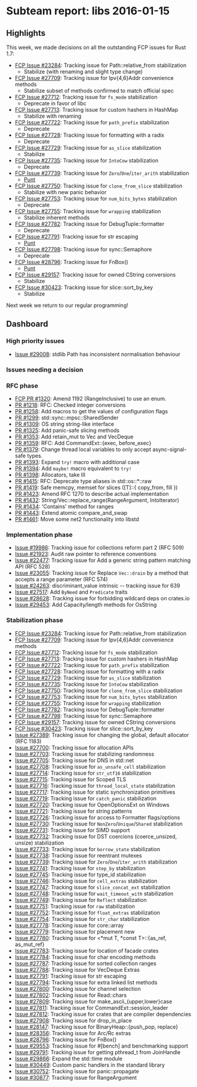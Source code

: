 # Subteam report: libs 2016-01-15

## Highlights

This week, we made decisions on all the outstanding FCP issues for Rust 1.7:

- [FCP Issue #23284](https://github.com/rust-lang/rust/issues/23284):
  Tracking issue for Path::relative_from stabilization
  - Stabilize (with renaming and slight type change)
- [FCP Issue #27709](https://github.com/rust-lang/rust/issues/27709):
  Tracking issue for Ipv{4,6}Addr convenience methods
  - Stabilize subset of methods confirmed to match official spec
- [FCP Issue #27712](https://github.com/rust-lang/rust/issues/27712):
  Tracking issue for `fs_mode` stabilization
  - Deprecate in favor of libc
- [FCP Issue #27713](https://github.com/rust-lang/rust/issues/27713):
  Tracking issue for custom hashers in HashMap
  - Stabilize with renaming
- [FCP Issue #27722](https://github.com/rust-lang/rust/issues/27722):
  Tracking issue for `path_prefix` stabilization
  - Deprecate
- [FCP Issue #27728](https://github.com/rust-lang/rust/issues/27728):
  Tracking issue for formatting with a radix
  - Deprecate
- [FCP Issue #27729](https://github.com/rust-lang/rust/issues/27729):
  Tracking issue for `as_slice` stabilization
  - Stabilize
- [FCP Issue #27735](https://github.com/rust-lang/rust/issues/27735):
  Tracking issue for `IntoCow` stabilization
  - Deprecate
- [FCP Issue #27739](https://github.com/rust-lang/rust/issues/27739):
  Tracking issue for `Zero`/`One`/`iter_arith` stabilization
  - [Punt](https://github.com/rust-lang/rust/issues/27739#issuecomment-172033338)
- [FCP Issue #27750](https://github.com/rust-lang/rust/issues/27750):
  Tracking issue for `clone_from_slice` stabilization
  - Stabilize with new panic behavior
- [FCP Issue #27753](https://github.com/rust-lang/rust/issues/27753):
  Tracking issue for `num_bits_bytes` stabilization
  - Deprecate
- [FCP Issue #27755](https://github.com/rust-lang/rust/issues/27755):
  Tracking issue for `wrapping` stabilization
  - Stabilize inherent methods
- [FCP Issue #27782](https://github.com/rust-lang/rust/issues/27782):
  Tracking issue for DebugTuple::formatter
  - Deprecate
- [FCP Issue #27791](https://github.com/rust-lang/rust/issues/27791):
  Tracking issue for str escaping
  - [Punt](https://github.com/rust-lang/rust/issues/27791#issuecomment-172035085)
- [FCP Issue #27798](https://github.com/rust-lang/rust/issues/27798):
  Tracking issue for sync::Semaphore
  - Deprecate
- [FCP Issue #28796](https://github.com/rust-lang/rust/issues/28796):
  Tracking issue for FnBox()
  - [Punt](https://github.com/rust-lang/rust/issues/28796#issuecomment-171252018)
- [FCP Issue #29157](https://github.com/rust-lang/rust/issues/29157):
  Tracking issue for owned CString conversions
  - Stabilize
- [FCP Issue #30423](https://github.com/rust-lang/rust/issues/30423):
  Tracking issue for slice::sort_by_key
  - Stabilize

Next week we return to our regular programming!

## Dashboard

### High priority issues

- [Issue #29008](https://github.com/rust-lang/rust/issues/29008):
  stdlib Path has inconsistent normalisation behaviour

### Issues needing a decision


### RFC phase

- [FCP PR #1320](https://github.com/rust-lang/rfcs/pull/1320):
  Amend 1192 (RangeInclusive) to use an enum.
- [PR #1218](https://github.com/rust-lang/rfcs/pull/1218):
  RFC: Checked integer conversions
- [PR #1258](https://github.com/rust-lang/rfcs/pull/1258):
  Add macros to get the values of configuration flags
- [PR #1299](https://github.com/rust-lang/rfcs/pull/1299):
  std::sync::mpsc::SharedSender
- [PR #1309](https://github.com/rust-lang/rfcs/pull/1309):
  OS string string-like interface
- [PR #1325](https://github.com/rust-lang/rfcs/pull/1325):
  Add panic-safe slicing methods
- [PR #1353](https://github.com/rust-lang/rfcs/pull/1353):
  Add retain_mut to Vec and VecDeque
- [PR #1359](https://github.com/rust-lang/rfcs/pull/1359):
  RFC: Add CommandExt::{exec, before_exec}
- [PR #1379](https://github.com/rust-lang/rfcs/pull/1379):
  Change thread local variables to only accept async-signal-safe types.
- [PR #1393](https://github.com/rust-lang/rfcs/pull/1393):
  Expand `try!` macro with additional case
- [PR #1394](https://github.com/rust-lang/rfcs/pull/1394):
  Add `maybe!` macro equivalent to `try!`
- [PR #1398](https://github.com/rust-lang/rfcs/pull/1398):
  Allocators, take III
- [PR #1415](https://github.com/rust-lang/rfcs/pull/1415):
  RFC: Deprecate type aliases in std::os::*::raw
- [PR #1419](https://github.com/rust-lang/rfcs/pull/1419):
  Safe memcpy, memset for slices ([T]::{ copy_from, fill })
- [PR #1423](https://github.com/rust-lang/rfcs/pull/1423):
  Amend RFC 1270 to describe actual implementation
- [PR #1432](https://github.com/rust-lang/rfcs/pull/1432):
  String/Vec::replace_range(RangeArgument, IntoIterator)
- [PR #1434](https://github.com/rust-lang/rfcs/pull/1434):
  'Contains' method for ranges
- [PR #1443](https://github.com/rust-lang/rfcs/pull/1443):
  Extend atomic compare_and_swap
- [PR #1461](https://github.com/rust-lang/rfcs/pull/1461):
  Move some net2 functionality into libstd

### Implementation phase

- [Issue #19986](https://github.com/rust-lang/rust/issues/19986):
  Tracking issue for collections reform part 2 (RFC 509)
- [Issue #21923](https://github.com/rust-lang/rust/issues/21923):
  Audit raw pointer to reference conventions
- [Issue #22477](https://github.com/rust-lang/rust/issues/22477):
  Tracking issue for Add a generic string pattern matching API (RFC 528)
- [Issue #23055](https://github.com/rust-lang/rust/issues/23055):
  Tracking issue for Replace `Vec::drain` by a method that accepts a range parameter (RFC 574)
- [Issue #24263](https://github.com/rust-lang/rust/issues/24263):
  discriminant_value intrinsic -- tracking issue for 639
- [Issue #27517](https://github.com/rust-lang/rust/issues/27517):
  Add `ByNeed` and `Predicate` traits
- [Issue #28628](https://github.com/rust-lang/rust/issues/28628):
  Tracking issue for forbidding wildcard deps on crates.io
- [Issue #29453](https://github.com/rust-lang/rust/issues/29453):
  Add Capacity/length methods for OsString

### Stabilization phase

- [FCP Issue #23284](https://github.com/rust-lang/rust/issues/23284):
  Tracking issue for Path::relative_from stabilization
- [FCP Issue #27709](https://github.com/rust-lang/rust/issues/27709):
  Tracking issue for Ipv{4,6}Addr convenience methods
- [FCP Issue #27712](https://github.com/rust-lang/rust/issues/27712):
  Tracking issue for `fs_mode` stabilization
- [FCP Issue #27713](https://github.com/rust-lang/rust/issues/27713):
  Tracking issue for custom hashers in HashMap
- [FCP Issue #27722](https://github.com/rust-lang/rust/issues/27722):
  Tracking issue for `path_prefix` stabilization
- [FCP Issue #27728](https://github.com/rust-lang/rust/issues/27728):
  Tracking issue for formatting with a radix
- [FCP Issue #27729](https://github.com/rust-lang/rust/issues/27729):
  Tracking issue for `as_slice` stabilization
- [FCP Issue #27735](https://github.com/rust-lang/rust/issues/27735):
  Tracking issue for `IntoCow` stabilization
- [FCP Issue #27750](https://github.com/rust-lang/rust/issues/27750):
  Tracking issue for `clone_from_slice` stabilization
- [FCP Issue #27753](https://github.com/rust-lang/rust/issues/27753):
  Tracking issue for `num_bits_bytes` stabilization
- [FCP Issue #27755](https://github.com/rust-lang/rust/issues/27755):
  Tracking issue for `wrapping` stabilization
- [FCP Issue #27782](https://github.com/rust-lang/rust/issues/27782):
  Tracking issue for DebugTuple::formatter
- [FCP Issue #27798](https://github.com/rust-lang/rust/issues/27798):
  Tracking issue for sync::Semaphore
- [FCP Issue #29157](https://github.com/rust-lang/rust/issues/29157):
  Tracking issue for owned CString conversions
- [FCP Issue #30423](https://github.com/rust-lang/rust/issues/30423):
  Tracking issue for slice::sort_by_key
- [Issue #27389](https://github.com/rust-lang/rust/issues/27389):
  Tracking issue for changing the global, default allocator (RFC 1183)
- [Issue #27700](https://github.com/rust-lang/rust/issues/27700):
  Tracking issue for allocation APIs
- [Issue #27703](https://github.com/rust-lang/rust/issues/27703):
  Tracking issue for stabilizing randomness
- [Issue #27705](https://github.com/rust-lang/rust/issues/27705):
  Tracking issue for DNS in std::net
- [Issue #27708](https://github.com/rust-lang/rust/issues/27708):
  Tracking issue for `as_unsafe_cell` stabilization
- [Issue #27714](https://github.com/rust-lang/rust/issues/27714):
  Tracking issue for `str_utf16` stabilization
- [Issue #27715](https://github.com/rust-lang/rust/issues/27715):
  Tracking issue for Scoped TLS
- [Issue #27716](https://github.com/rust-lang/rust/issues/27716):
  Tracking issue for `thread_local_state` stabilization
- [Issue #27717](https://github.com/rust-lang/rust/issues/27717):
  Tracking issue for static synchronization primitives
- [Issue #27719](https://github.com/rust-lang/rust/issues/27719):
  Tracking issue for `catch_panic` stabilization
- [Issue #27720](https://github.com/rust-lang/rust/issues/27720):
  Tracking issue for OpenOptionsExt on Windows
- [Issue #27721](https://github.com/rust-lang/rust/issues/27721):
  Tracking issue for string patterns
- [Issue #27726](https://github.com/rust-lang/rust/issues/27726):
  Tracking issue for access to Formatter flags/options
- [Issue #27730](https://github.com/rust-lang/rust/issues/27730):
  Tracking issue for `NonZero`/`Unique`/`Shared` stabilization
- [Issue #27731](https://github.com/rust-lang/rust/issues/27731):
  Tracking issue for SIMD support
- [Issue #27732](https://github.com/rust-lang/rust/issues/27732):
  Tracking issue for DST coercions (coerce_unsized, unsize) stabilization
- [Issue #27733](https://github.com/rust-lang/rust/issues/27733):
  Tracking issue for `borrow_state` stabilization
- [Issue #27738](https://github.com/rust-lang/rust/issues/27738):
  Tracking issue for reentrant mutexes
- [Issue #27739](https://github.com/rust-lang/rust/issues/27739):
  Tracking issue for `Zero`/`One`/`iter_arith` stabilization
- [Issue #27741](https://github.com/rust-lang/rust/issues/27741):
  Tracking issue for `step_by` stabilization
- [Issue #27745](https://github.com/rust-lang/rust/issues/27745):
  Tracking issue for type_id stabilization
- [Issue #27746](https://github.com/rust-lang/rust/issues/27746):
  Tracking issue for `cell_extras` stabilization
- [Issue #27747](https://github.com/rust-lang/rust/issues/27747):
  Tracking issue for `slice_concat_ext` stabilization
- [Issue #27748](https://github.com/rust-lang/rust/issues/27748):
  Tracking issue for `wait_timeout_with` stabilization
- [Issue #27749](https://github.com/rust-lang/rust/issues/27749):
  Tracking issue for `Reflect` stabilization
- [Issue #27751](https://github.com/rust-lang/rust/issues/27751):
  Tracking issue for `raw` stabilization
- [Issue #27752](https://github.com/rust-lang/rust/issues/27752):
  Tracking issue for `float_extras` stabilization
- [Issue #27754](https://github.com/rust-lang/rust/issues/27754):
  Tracking issue for `str_char` stabilization
- [Issue #27778](https://github.com/rust-lang/rust/issues/27778):
  Tracking issue for core::array
- [Issue #27779](https://github.com/rust-lang/rust/issues/27779):
  Tracking issue for placement new
- [Issue #27780](https://github.com/rust-lang/rust/issues/27780):
  Tracking issue for <*mut T, *const T>::{as_ref, as_mut_ref}
- [Issue #27783](https://github.com/rust-lang/rust/issues/27783):
  Tracking issue for location of facade crates
- [Issue #27784](https://github.com/rust-lang/rust/issues/27784):
  Tracking issue for char encoding methods
- [Issue #27787](https://github.com/rust-lang/rust/issues/27787):
  Tracking issue for sorted collection ranges
- [Issue #27788](https://github.com/rust-lang/rust/issues/27788):
  Tracking issue for VecDeque Extras
- [Issue #27791](https://github.com/rust-lang/rust/issues/27791):
  Tracking issue for str escaping
- [Issue #27794](https://github.com/rust-lang/rust/issues/27794):
  Tracking issue for extra linked list methods
- [Issue #27800](https://github.com/rust-lang/rust/issues/27800):
  Tracking issue for channel selection
- [Issue #27802](https://github.com/rust-lang/rust/issues/27802):
  Tracking issue for Read::chars
- [Issue #27809](https://github.com/rust-lang/rust/issues/27809):
  Tracking issue for make_ascii_{upper,lower}case
- [Issue #27811](https://github.com/rust-lang/rust/issues/27811):
  Tracking issue for CommandExt::session_leader
- [Issue #27812](https://github.com/rust-lang/rust/issues/27812):
  Tracking issue for crates that are compiler dependencies
- [Issue #27908](https://github.com/rust-lang/rust/issues/27908):
  Tracking issue for drop_in_place
- [Issue #28147](https://github.com/rust-lang/rust/issues/28147):
  Tracking issue for BinaryHeap::{push_pop, replace}
- [Issue #28356](https://github.com/rust-lang/rust/issues/28356):
  Tracking issue for Arc/Rc extras
- [Issue #28796](https://github.com/rust-lang/rust/issues/28796):
  Tracking issue for FnBox()
- [Issue #29553](https://github.com/rust-lang/rust/issues/29553):
  Tracking issue for #[bench] and benchmarking support
- [Issue #29791](https://github.com/rust-lang/rust/issues/29791):
  Tracking issue for getting pthread_t from JoinHandle
- [Issue #29866](https://github.com/rust-lang/rust/issues/29866):
  Expand the std::time module
- [Issue #30449](https://github.com/rust-lang/rust/issues/30449):
  Custom panic handlers in the standard library
- [Issue #30752](https://github.com/rust-lang/rust/issues/30752):
  Tracking issue for panic::propagate
- [Issue #30877](https://github.com/rust-lang/rust/issues/30877):
  Tracking issue for RangeArgument
